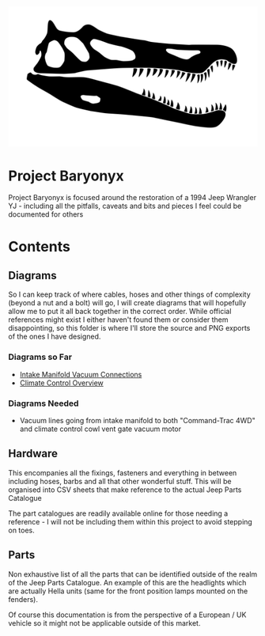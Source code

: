 ![Project Baryonyx Project Logo](Images/Project/baryonyx_skull_flipped_3840x2160.png)
# Project Baryonyx
Project Baryonyx is focused around the restoration of a 1994 Jeep Wrangler YJ - including all the pitfalls, caveats and bits and pieces I feel could be documented for others

# Contents
## Diagrams
So I can keep track of where cables, hoses and other things of complexity (beyond a nut and a bolt) will go, I will create diagrams that will hopefully allow me to put it all back together in the correct order. While official references might exist I either haven't found them or consider them disappointing, so this folder is where I'll store the source and PNG exports of the ones I have designed.

### Diagrams so Far
* [Intake Manifold Vacuum Connections](<Diagrams/Intake Manifold - Vacuum Lines.pngg>)
* [Climate Control Overview](<Diagrams/Climate Control System.png>)

### Diagrams Needed
* Vacuum lines going from intake manifold to both "Command-Trac 4WD" and climate control cowl vent gate vacuum motor

## Hardware
This encompanies all the fixings, fasteners and everything in between including hoses, barbs and all that other wonderful stuff. This will be organised into CSV sheets that make reference to the actual Jeep Parts Catalogue

The part catalogues are readily available online for those needing a reference - I will not be including them within this project to avoid stepping on toes.

## Parts
Non exhaustive list of all the parts that can be identified outside of the realm of the Jeep Parts Catalogue. An example of this are the headlights which are actually Hella units (same for the front position lamps mounted on the fenders).

Of course this documentation is from the perspective of a European / UK vehicle so it might not be applicable outside of this market.
